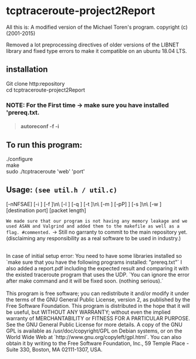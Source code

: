 # tcptraceroute-project2Report

All this is: A modified version of the Michael Toren's program. copyright (c) (2001-2015)

 Removed a lot preprocessing directives of older versions of the LIBNET library and fixed type errors to make it compatible on an ubuntu 18.04 LTS. 

## installation
Git clone http:repository
<br>
cd tcptraceroute-project2Report


### NOTE: For the First time -> make sure you have installed 'prereq.txt.
> #### autoreconf -f -i


## To run this program:
./configure 
<br>
make
<br>
sudo ./tcptraceroute 'web' 'port'

## Usage: `(see util.h / util.c)`
[-nNFSAE] [-i ] [-f ]\n\ [-l ] [-q ] [-t ]\n\ [-m ] [-pP] ] [-s ]\n\ [-w ] [destination port] [packet length]
<br>

`We made sure that our program is not having any memory leakage and we used ASAN and Valgrind and added them to the makefile as well as a flag. #commented.` -> Still no garranty to commit to the main repository yet. (disclaiming any responsibility as a real software to be used in industry.)

<br>
In case of initial setup error: You need to have some libraries installed so `make sure that you have the following programs installed: "prereq.txt"` I also added a report.pdf including the expected result and comparing it with the existed traceroute program that uses the UDP. `You can ignore the error after make command and it will be fixed soon. (nothing serious).`
<br>

<br>
This program is free software; you can redistribute it and/or modify it under the terms of the GNU General Public License, version 2, as published by the Free Software Foundation. This program is distributed in the hope that it will be useful, but WITHOUT ANY WARRANTY; without even the implied warranty of MERCHANTABILITY or FITNESS FOR A PARTICULAR PURPOSE. See the GNU General Public License for more details. A copy of the GNU GPL is available as /usr/doc/copyright/GPL on Debian systems, or on the World Wide Web at `http://www.gnu.org/copyleft/gpl.html`. You can also obtain it by writing to the Free Software Foundation, Inc., 59 Temple Place - Suite 330, Boston, MA 02111-1307, USA.
